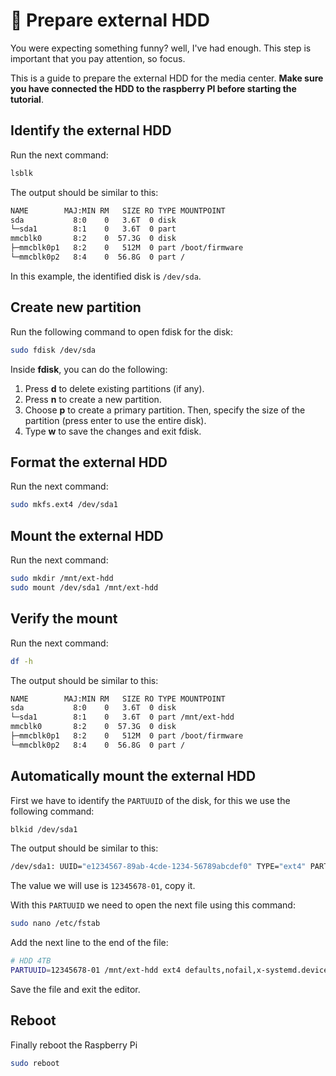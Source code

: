 # 💾 Prepare external HDD

You were expecting something funny? well, I've had enough. This step is important that you pay attention, so focus.

This is a guide to prepare the external HDD for the media center. **Make sure you have connected the HDD to the raspberry PI before starting the tutorial**.

## Identify the external HDD

Run the next command:

```bash
lsblk
```

The output should be similar to this:

```bash
NAME        MAJ:MIN RM   SIZE RO TYPE MOUNTPOINT
sda           8:0    0   3.6T  0 disk
└─sda1        8:1    0   3.6T  0 part
mmcblk0       8:2    0  57.3G  0 disk 
├─mmcblk0p1   8:2    0   512M  0 part /boot/firmware
└─mmcblk0p2   8:4    0  56.8G  0 part /
```

In this example, the identified disk is `/dev/sda`.


## Create new partition

Run the following command to open fdisk for the disk:

```bash
sudo fdisk /dev/sda
```

Inside **fdisk**, you can do the following:

1. Press **d** to delete existing partitions (if any).
2. Press **n** to create a new partition.
3. Choose **p** to create a primary partition. Then, specify the size of the partition (press enter to use the entire disk).
4. Type **w** to save the changes and exit fdisk.

## Format the external HDD

Run the next command:

```bash
sudo mkfs.ext4 /dev/sda1
```

## Mount the external HDD

Run the next command:

```bash
sudo mkdir /mnt/ext-hdd
sudo mount /dev/sda1 /mnt/ext-hdd
```

## Verify the mount

Run the next command:

```bash
df -h
```

The output should be similar to this:

```bash
NAME        MAJ:MIN RM   SIZE RO TYPE MOUNTPOINT
sda           8:0    0   3.6T  0 disk
└─sda1        8:1    0   3.6T  0 part /mnt/ext-hdd
mmcblk0       8:2    0  57.3G  0 disk 
├─mmcblk0p1   8:2    0   512M  0 part /boot/firmware
└─mmcblk0p2   8:4    0  56.8G  0 part /
```

## Automatically mount the external HDD

First we have to identify the `PARTUUID` of the disk, for this we use the following command:

```bash
blkid /dev/sda1
```

The output should be similar to this:

```bash
/dev/sda1: UUID="e1234567-89ab-4cde-1234-56789abcdef0" TYPE="ext4" PARTUUID="12345678-01"
```

The value we will use is `12345678-01`, copy it.

With this `PARTUUID` we need to open the next file using this command:

```bash
sudo nano /etc/fstab
```

Add the next line to the end of the file:

```bash
# HDD 4TB
PARTUUID=12345678-01 /mnt/ext-hdd ext4 defaults,nofail,x-systemd.device-timeout=30 0 2
```

Save the file and exit the editor.

## Reboot

Finally reboot the Raspberry Pi

```bash
sudo reboot
```
